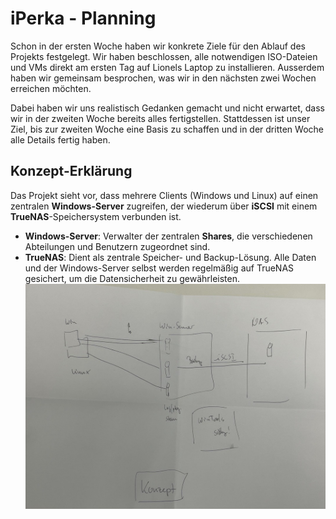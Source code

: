 # iPerka - Planning

Schon in der ersten Woche haben wir konkrete Ziele für den Ablauf des Projekts festgelegt. Wir haben beschlossen, alle notwendigen ISO-Dateien und VMs direkt am ersten Tag auf Lionels Laptop zu installieren. Ausserdem haben wir gemeinsam besprochen, was wir in den nächsten zwei Wochen erreichen möchten.

Dabei haben wir uns realistisch Gedanken gemacht und nicht erwartet, dass wir in der zweiten Woche bereits alles fertigstellen. Stattdessen ist unser Ziel, bis zur zweiten Woche eine Basis zu schaffen und in der dritten Woche alle Details fertig haben.



## Konzept-Erklärung

Das Projekt sieht vor, dass mehrere Clients (Windows und Linux) auf einen zentralen **Windows-Server** zugreifen, der wiederum über **iSCSI** mit einem **TrueNAS**-Speichersystem verbunden ist.

- **Windows-Server**: Verwalter der zentralen **Shares**, die verschiedenen Abteilungen und Benutzern zugeordnet sind.
- **TrueNAS**: Dient als zentrale Speicher- und Backup-Lösung. Alle Daten und der Windows-Server selbst werden regelmäßig auf TrueNAS gesichert, um die Datensicherheit zu gewährleisten.
![Konzept](https://github.com/ironflipper/DataFlex/blob/main/Dokumentationen/iperka/Images/Image%20(1).jpg)
